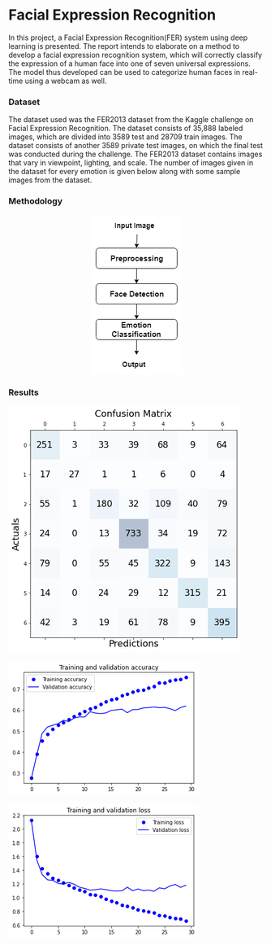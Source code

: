 # Facial Expression Recognition

In this project, a Facial Expression Recognition(FER) system using deep learning is presented. The report intends to elaborate on a method to develop a facial expression recognition system, which will correctly classify the expression of a human face into one of seven universal expressions. The model thus developed can be used to categorize human faces in real-time using a webcam as well.

### Dataset
The dataset used was the FER2013 dataset from the Kaggle challenge on Facial Expression Recognition. The dataset consists of 35,888 labeled images, which are divided into 3589 test and 28709 train images. The dataset consists of another 3589 private test images, on which the final test was conducted during the challenge. The FER2013 dataset contains images that vary in viewpoint, lighting, and scale. The number of images given in the dataset for every emotion is given below along with some sample images from the dataset.

### Methodology

<p align="center">
  <img src="https://github.com/isha-talegaonkar/facial-expression-recognition/blob/main/Results/flowchart.png">
</p>

### Results

![alt text](
https://github.com/isha-talegaonkar/facial-expression-recognition/blob/main/Results/confusion_matrix.png)

![alt text](
https://github.com/isha-talegaonkar/facial-expression-recognition/blob/main/Results/training_acc.png)

![alt text](
https://github.com/isha-talegaonkar/facial-expression-recognition/blob/main/Results/loss.png)
